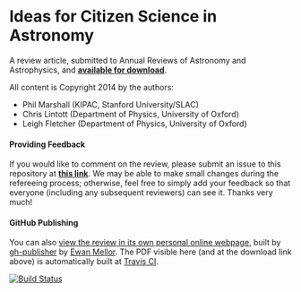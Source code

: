 # Ideas for Citizen Science in Astronomy

A review article, submitted to Annual Reviews of Astronomy and Astrophysics, and **[available for download](https://github.com/drphilmarshall/Ideas-for-Citizen-Science-in-Astronomy/raw/master/review.pdf)**.

All content is Copyright 2014 by the authors: 
* Phil Marshall (KIPAC, Stanford University/SLAC)
* Chris Lintott (Department of Physics, University of Oxford)
* Leigh Fletcher (Department of Physics, University of Oxford)


#### Providing Feedback

If you would like to comment on the review, please submit an issue to this
repository at **[this
link](https://github.com/drphilmarshall/Ideas-for-Citizen-Science-in-Astronomy/issues)**.
We may be able to make small changes during the refereeing process; otherwise, feel free to simply add your feedback so that everyone (including any subsequent reviewers) can see it. Thanks very much!

#### GitHub Publishing

You can also [view the review in its own personal online webpage](http://drphilmarshall.github.io/Ideas-for-Citizen-Science-in-Astronomy), built by [gh-publisher](https://github.com/ewanmellor/gh-publisher) by [Ewan Mellor](https://github.com/ewanmellor). The PDF visible here (and at the download link above) is automatically built at [Travis CI](https://travis-ci.org/drphilmarshall/Ideas-for-Citizen-Science-in-Astronomy).

[![Build Status](https://travis-ci.org/drphilmarshall/Ideas-for-Citizen-Science-in-Astronomy.svg?branch=master)](https://travis-ci.org/drphilmarshall/Ideas-for-Citizen-Science-in-Astronomy)
